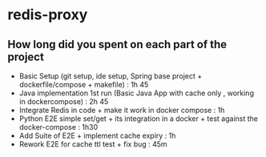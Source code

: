 # redis-proxy

## How long did you spent on each part of the project

* Basic Setup (git setup, ide setup, Spring base project + dockerfile/compose + makefile) : 1h 45
* Java implementation 1st run (Basic Java App with cache only , working in dockercompose) : 2h 45
* Integrate Redis in code + make it work in docker compose : 1h
* Python E2E simple set/get + its integration in a docker + test against the docker-compose : 1h30
* Add Suite of E2E + implement cache expiry : 1h
* Rework E2E for cache ttl test + fix bug : 45m